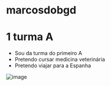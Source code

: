 # marcosdobgd
# 1 turma A
* Sou da turma do primeiro A
* Pretendo cursar medicina veterinária
* Pretendo viajar para a Espanha

![]()![image](https://github.com/marcosdobigode/marcosdobgd/assets/145127321/da163039-f385-4017-8776-45c1fc1ebeef)
